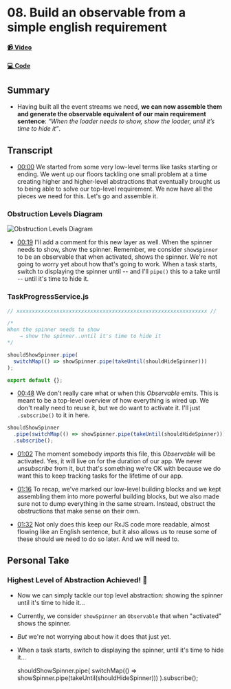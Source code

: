 # 08. Build an observable from a simple english requirement

#### [📹 Video](https://egghead.io/lessons/rxjs-build-an-observable-from-a-simple-english-requirement)

#### [💻 Code](https://github.com/rarmatei/egghead-thinking-reactively/blob/lesson-08/src/lesson-code/TaskProgressService.js)

## Summary

- Having built all the event streams we need, **we can now assemble them and generate the observable equivalent of our main requirement sentence**: _“When the loader needs to show, show the loader, until it’s time to hide it”_.

## Transcript

- [00:00](https://egghead.io/lessons/rxjs-build-an-observable-from-a-simple-english-requirement#t=0) We started from some very low-level terms like tasks starting or ending. We went up our floors tackling one small problem at a time creating higher and higher-level abstractions that eventually brought us to being able to solve our top-level requirement. We now have all the pieces we need for this. Let's go and assemble it.

### Obstruction Levels Diagram

![Obstruction Levels Diagram](https://res.cloudinary.com/dg3gyk0gu/image/upload/v1585168499/transcript-images/egghead-build-an-observable-from-a-simple-english-requirement-obstruction-levels-diagram.jpg)

- [00:19](https://egghead.io/lessons/rxjs-build-an-observable-from-a-simple-english-requirement#t=19) I'll add a comment for this new layer as well. When the spinner needs to show, show the spinner. Remember, we consider `showSpinner` to be an observable that when activated, shows the spinner. We're not going to worry yet about how that's going to work. When a task starts, switch to displaying the spinner until -- and I'll `pipe()` this to a take until -- until it's time to hide it.

### TaskProgressService.js

```js
// xxxxxxxxxxxxxxxxxxxxxxxxxxxxxxxxxxxxxxxxxxxxxxxxxxxxxxxxxxxxxx //

/*
When the spinner needs to show
    → show the spinner..until it's time to hide it
*/

shouldShowSpinner.pipe(
  switchMap(() => showSpinner.pipe(takeUntil(shouldHideSpinner)))
);

export default {};
```

- [00:48](https://egghead.io/lessons/rxjs-build-an-observable-from-a-simple-english-requirement#t=48) We don't really care what or when this _Observable_ emits. This is meant to be a top-level overview of how everything is wired up. We don't really need to reuse it, but we do want to activate it. I'll just `.subscribe()` to it in here.

```js
shouldShowSpinner
  .pipe(switchMap(() => showSpinner.pipe(takeUntil(shouldHideSpinner))))
  .subscribe();
```

- [01:02](https://egghead.io/lessons/rxjs-build-an-observable-from-a-simple-english-requirement#t=62) The moment somebody _imports_ this file, this _Observable_ will be activated. Yes, it will live on for the duration of our app. We never _unsubscribe_ from it, but that's something we're OK with because we do want this to keep tracking tasks for the lifetime of our app.

- [01:16](https://egghead.io/lessons/rxjs-build-an-observable-from-a-simple-english-requirement#t=76) To recap, we've marked our low-level building blocks and we kept assembling them into more powerful building blocks, but we also made sure not to dump everything in the same stream. Instead, obstruct the obstructions that make sense on their own.

- [01:32](https://egghead.io/lessons/rxjs-build-an-observable-from-a-simple-english-requirement#t=92) Not only does this keep our RxJS code more readable, almost flowing like an English sentence, but it also allows us to reuse some of these should we need to do so later. And we will need to.

## Personal Take

### Highest Level of Abstraction Achieved! 🎉

- Now we can simply tackle our top level abstraction: showing the spinner until it's time to hide it...
- Currently, we consider `showSpinner` an `Observable` that when "activated" shows the spinner.
- _But_ we're not worrying about how it does that just yet.
- When a task starts, switch to displaying the spinner, until it's time to hide it...

  shouldShowSpinner.pipe(
  switchMap(() => showSpinner.pipe(takeUntil(shouldHideSpinner)))
  ).subscribe();
